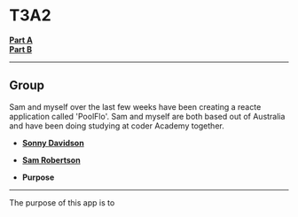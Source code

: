 # T3A2

[**Part A**](https://github.com/sonnydavidson/T3A2-A_Pool_Flo)  
[**Part B**](https://github.com/sonnydavidson/T3A2-B_Pool_Flo)  

---------------------------------------------------------------------------------------------------------

**Group**
---------
Sam and myself over the last few weeks have been creating a reacte application called 'PoolFlo'. Sam and myself are both based out of Australia and have been doing studying at coder Academy together.

- [**Sonny Davidson**](https://github.com/sonnydavidson)
- [**Sam Robertson**](https://github.com/samrobertson-creator)

- **Purpose**
-----------
The purpose of this app is to 
